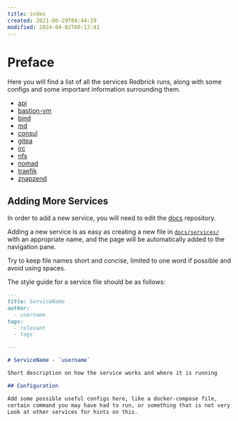 ```yaml
---
title: index
created: 2021-06-29T04:44:29
modified: 2024-04-02T00:12:41
---
```


# Preface

Here you will find a list of all the services Redbrick runs, along with some configs and some important information surrounding them.

- [api](api.md)
- [bastion-vm](bastion-vm.md)
- [bind](bind.md)
- [md](md.md)
- [consul](consul.md)
- [gitea](gitea.md)
- [irc](irc.md)
- [nfs](nfs.md)
- [nomad](nomad.md)
- [traefik](traefik.md)
- [znapzend](znapzend.md)

## Adding More Services

In order to add a new service, you will need to edit the [docs](https://github.com/redbrick/docs) repository.

Adding a new service is as easy as creating a new file in [`docs/services/`](https://github.com/redbrick/docs/tree/master/docs/services) with an appropriate name, and the page will be automatically added to the navigation pane.

Try to keep file names short and concise, limited to one word if possible and avoid using spaces.

The style guide for a service file should be as follows:

```md
---
title: ServiceName
author:
  - username
tags:
  - relevant
  - tags

---

# ServiceName - `username`

Short description on how the service works and where it is running

## Configuration

Add some possible useful configs here, like a docker-compose file,
certain command you may have had to run, or something that is not very obvious.
Look at other services for hints on this.
```
